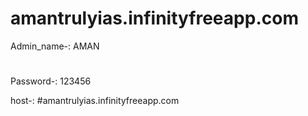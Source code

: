 # amantrulyias.infinityfreeapp.com

Admin_name-: AMAN
#
Password-: 123456


host-: #amantrulyias.infinityfreeapp.com
